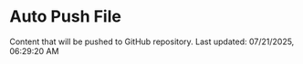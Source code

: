 # Auto Push File

Content that will be pushed to GitHub repository.
Last updated: 07/21/2025, 06:29:20 AM